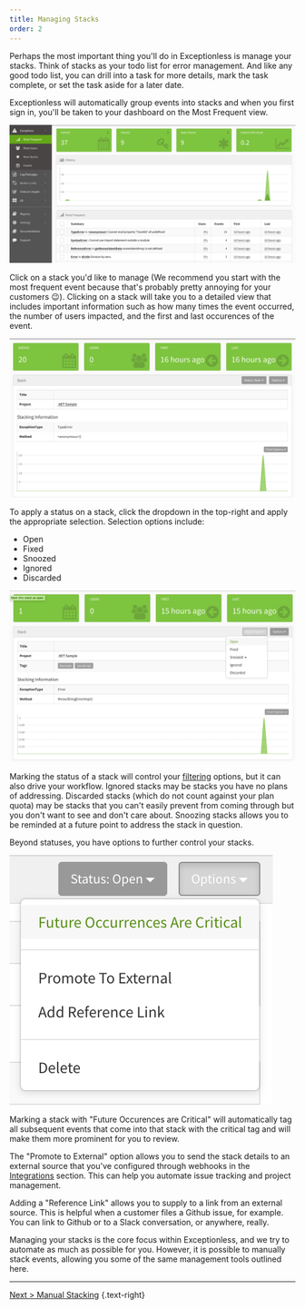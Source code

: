 ```yaml
---
title: Managing Stacks
order: 2
---
```


Perhaps the most important thing you'll do in Exceptionless is manage your stacks. Think of stacks as your todo list for error management. And like any good todo list, you can drill into a task for more details, mark the task complete, or set the task aside for a later date. 

Exceptionless will automatically group events into stacks and when you first sign in, you'll be taken to your dashboard on the Most Frequent view. 

![Most Frequent view of stacks on dashboard](img/Most_frequent.png)

Click on a stack you'd like to manage (We recommend you start with the most frequent event because that's probably pretty annoying for your customers 😉). Clicking on a stack will take you to a detailed view that includes important information such as how many times the event occurred, the number of users impacted, and the first and last occurences of the event. 

![Stack Details Example](img/Stack_Details.png)

To apply a status on a stack, click the dropdown in the top-right and apply the appropriate selection. Selection options include: 

* Open  
* Fixed  
* Snoozed  
* Ignored  
* Discarded  

![Status Options Example](img/Status_Options.png)

Marking the status of a stack will control your [filtering](filtering-and-searching) options, but it can also drive your workflow. Ignored stacks may be stacks you have no plans of addressing. Discarded stacks (which do not count against your plan quota) may be stacks that you can't easily prevent from coming through but you don't want to see and don't care about. Snoozing stacks allows you to be reminded at a future point to address the stack in question.

Beyond statuses, you have options to further control your stacks. 

![Options Examples](img/Options.png)

Marking a stack with "Future Occurences are Critical" will automatically tag all subsequent events that come into that stack with the critical tag and will make them more prominent for you to review. 

The "Promote to External" option allows you to send the stack details to an external source that you've configured through webhooks in the [Integrations](integrations) section. This can help you automate issue tracking and project management. 

Adding a "Reference Link" allows you to supply to a link from an external source. This is helpful when a customer files a Github issue, for example. You can link to Github or to a Slack conversation, or anywhere, really. 

Managing your stacks is the core focus within Exceptionless, and we try to automate as much as possible for you. However, it is possible to manually stack events, allowing you some of the same management tools outlined here. 

---

[Next > Manual Stacking](manual-stacking) {.text-right}

